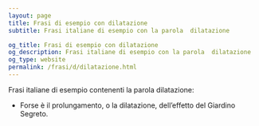 ```yaml
---
layout: page
title: Frasi di esempio con dilatazione 
subtitle: Frasi italiane di esempio con la parola  dilatazione

og_title: Frasi di esempio con dilatazione 
og_description: Frasi italiane di esempio con la parola  dilatazione
og_type: website
permalink: /frasi/d/dilatazione.html
---
```


Frasi italiane di esempio contenenti la parola dilatazione:


- Forse è il prolungamento, o la dilatazione, dell’effetto del Giardino Segreto.
